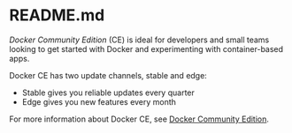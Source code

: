 # README.md

*Docker Community Edition* (CE) is ideal for developers and small teams looking to get started with Docker and experimenting with container-based apps. 

Docker CE has two update channels, stable and edge:

* Stable gives you reliable updates every quarter
* Edge gives you new features every month

For more information about Docker CE, see [Docker Community Edition](https://www.docker.com/community-edition/).
